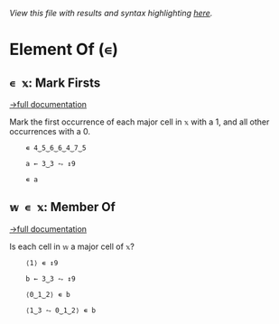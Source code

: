 *View this file with results and syntax highlighting [here](https://saltytine.github.io/BQN/help/markfirst_memberof.html).*

# Element Of (`∊`)

## `∊ 𝕩`: Mark Firsts
[→full documentation](../doc/selfcmp.md#mark-firsts)

Mark the first occurrence of each major cell in `𝕩` with a 1, and all other occurrences with a 0.

        ∊ 4‿5‿6‿6‿4‿7‿5

        a ← 3‿3 ⥊ ↕9

        ∊ a



## `𝕨 ∊ 𝕩`: Member Of
[→full documentation](../doc/search.md#member-of)

Is each cell in `𝕨` a major cell of `𝕩`?

        ⟨1⟩ ∊ ↕9

        b ← 3‿3 ⥊ ↕9

        ⟨0‿1‿2⟩ ∊ b

        ⟨1‿3 ⥊ 0‿1‿2⟩ ∊ b
